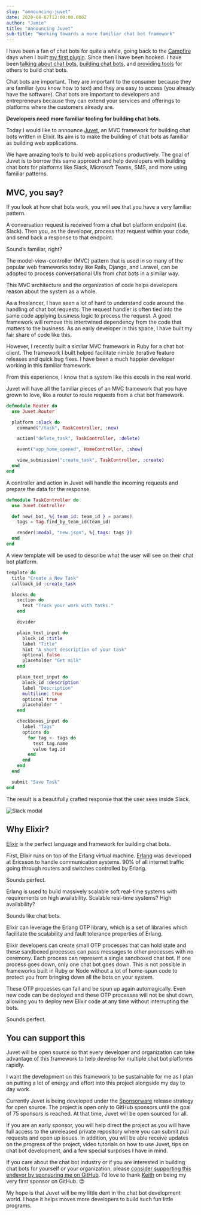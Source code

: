 ```yaml
---
slug: "announcing-juvet"
date: 2020-08-07T12:00:00.000Z
author: "Jamie"
title: "Announcing Juvet"
sub-title: "Working towards a more familiar chat bot framework"
---
```


I have been a fan of chat bots for quite a while, going back to the [Campfire](https://basecamp.com/retired/campfire) days when I built [my first plugin](https://github.com/github/hubot-scripts/commit/dfdb2805154c8f927ac9d8cee07890a64bda0531#diff-cd0614ffeae829469ec4cc2a9fe50202). Since then I have been hooked. I have been [talking about chat bots](https://www.youtube.com/watch?v=3De5_5Twnjc), [building chat bots](https://slack.com/apps/A04A2V1QU-tatsu), and [providing tools](https://github.com/tatsuio/dialogue) for others to build chat bots.

Chat bots are important. They are important to the consumer because they are familiar (you know how to text) and they are easy to access (you already have the software). Chat bots are important to developers and entrepreneurs because they can extend your services and offerings to platforms where the customers already are.

**Developers need more familiar tooling for building chat bots.**

Today I would like to announce [Juvet](https://github.com/juvet/juvet), an MVC framework for building chat bots written in Elixir. Its aim is to make the building of chat bots as familiar as building web applications.

We have amazing tools to build web applications productively. The goal of Juvet is to borrow this same approach and help developers with building chat bots for platforms like Slack, Microsoft Teams, SMS, and more using familiar patterns.

## MVC, you say?

If you look at how chat bots work, you will see that you have a very familiar pattern.

A conversation request is received from a chat bot platform endpoint (i.e. Slack). Then you, as the developer, process that request within your code, and send back a response to that endpoint.

Sound’s familiar, right?

The model-view-controller (MVC) pattern that is used in so many of the popular web frameworks today like Rails, Django, and Laravel, can be adopted to process conversational UIs from chat bots in a similar way.

This MVC architecture and the organization of code helps developers reason about the system as a whole.

As a freelancer, I have seen a lot of hard to understand code around the handling of chat bot requests. The request handler is often tied into the same code applying business logic to process the request. A good framework will remove this intertwined dependency from the code that matters to the business. As an early developer in this space, I have built my fair share of code like this.

However, I recently built a similar MVC framework in Ruby for a chat bot client. The framework I built helped facilitate nimble iterative feature releases and quick bug fixes. I have been a much happier developer working in this familiar framework.

From this experience, I know that a system like this excels in the real world.

Juvet will have all the familiar pieces of an MVC framework that you have grown to love, like a router to route requests from a chat bot framework.

```ex
defmodule Router do
  use Juvet.Router

  platform :slack do
    command("/task", TaskController, :new)

    action("delete_task", TaskController, :delete)

    event("app_home_opened", HomeController, :show)

    view_submission("create_task", TaskController, :create)
  end
end
```

A controller and action in Juvet will handle the incoming requests and prepare the data for the response.

```ex
defmodule TaskController do
  use Juvet.Controller

  def new(_bot, %{ team_id: team_id } = params)
    tags = Tag.find_by_team_id(team_id)

    render(:modal, "new.json", %{ tags: tags })
  end
end
```

A view template will be used to describe what the user will see on their chat bot platform.

```ex
template do
  title "Create a New Task"
  callback_id :create_task

  blocks do
    section do
      text "Track your work with tasks."
    end

    divider

    plain_text_input do
      block_id :title
      label "Title"
      hint "A short description of your task"
      optional false
      placeholder "Get milk"
    end

    plain_text_input do
      block_id :description
      label "Description"
      multiline: true
      optional true
      placeholder " "
    end

    checkboxes_input do
      label "Tags"
      options do
        for tag <- tags do
          text tag.name
          value tag.id
        end
      end
    end
  end

  submit "Save Task"
end
```

The result is a beautifully crafted response that the user sees inside Slack.

![Slack modal](./images/slack-modal.png)

## Why Elixir?

[Elixir](http://elixir-lang.org) is the perfect language and framework for building chat bots.

First, Elixir runs on top of the Erlang virtual machine. [Erlang](https://www.erlang.org/) was developed at Ericsson to handle communication systems. 90% of all internet traffic going through routers and switches controlled by Erlang.

Sounds perfect.

Erlang is used to build massively scalable soft real-time systems with requirements on high availability. Scalable real-time systems? High availability?

Sounds like chat bots.

Elixir can leverage the Erlang OTP library, which is a set of libraries which facilitate the scalability and fault tolerance properties of Erlang.

Elixir developers can create small OTP processes that can hold state and these sandboxed processes can pass messages to other processes with no ceremony. Each process can represent a single sandboxed chat bot. If one process goes down, only one chat bot goes down. This is not possible in frameworks built in Ruby or Node without a lot of home-spun code to protect you from bringing down all the bots on your system.

These OTP processes can fail and be spun up again automagically. Even new code can be deployed and these OTP processes will not be shut down, allowing you to deploy new Elixir code at any time without interrupting the bots.

Sounds perfect.

## You can support this

Juvet will be open source so that every developer and organization can take advantage of this framework to help develop for multiple chat bot platforms rapidly.

I want the development on this framework to be sustainable for me as I plan on putting a lot of energy and effort into this project alongside my day to day work.

Currently Juvet is being developed under the [Sponsorware](https://github.com/sponsorware/docs) release strategy for open source. The project is open only to GitHub sponsors until the goal of 75 sponsors is reached. At that time, Juvet will be open sourced for all.

If you are an early sponsor, you will help direct the project as you will have full access to the unreleased private repository where you can submit pull requests and open up issues. In addition, you will be able receive updates on the progress of the project, video tutorials on how to use Juvet, tips on chat bot development, and a few special surprises I have in mind.

If you care about the chat bot industry or if you are interested in building chat bots for yourself or your organization, please [consider supporting this endevor by sponsoring me on GitHub](https://github.com/sponsors/jwright). I’d love to thank [Keith](https://github.com/keiththomps) on being my very first sponsor on GitHub. 😍

My hope is that Juvet will be my little dent in the chat bot development world. I hope it helps moves more developers to build such fun little programs.
